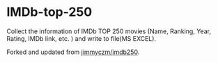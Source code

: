 # IMDb-top-250
Collect the information of IMDb TOP 250 movies (Name, Ranking, Year, Rating, IMDb link, etc. ) and write to file(MS EXCEL).

Forked and updated from [jimmyczm/imdb250](https://github.com/jimmyczm/imdb250).
